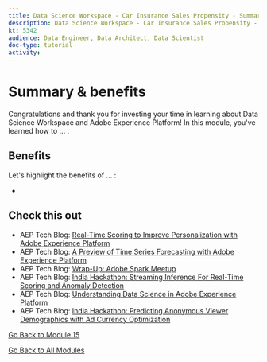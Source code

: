 ```yaml
---
title: Data Science Workspace - Car Insurance Sales Propensity - Summary
description: Data Science Workspace - Car Insurance Sales Propensity - Summary
kt: 5342
audience: Data Engineer, Data Architect, Data Scientist
doc-type: tutorial
activity: 
---
```


# Summary & benefits

Congratulations and thank you for investing your time in learning about Data Science Workspace and Adobe Experience Platform! 
In this module, you've learned how to ... . 

## Benefits

Let's highlight the benefits of ... :

- 

## Check this out

- AEP Tech Blog: [Real-Time Scoring to Improve Personalization with Adobe Experience Platform](https://medium.com/adobetech/real-time-scoring-to-improve-personalization-with-adobe-experience-platform-78d3a47406f7)
- AEP Tech Blog: [A Preview of Time Series Forecasting with Adobe Experience Platform](https://medium.com/adobetech/preview-of-time-series-forecasting-with-adobe-experience-platform-38a2fc778e89)
- AEP Tech Blog: [Wrap-Up: Adobe Spark Meetup](https://medium.com/adobetech/wrap-up-adobe-spark-meetup-aa5bc7879c1a)
- AEP Tech Blog: [India Hackathon: Streaming Inference For Real-Time Scoring and Anomaly Detection](https://medium.com/adobetech/india-hackathon-streaming-inference-for-real-time-scoring-and-anomaly-detection-c5917b54c75c)
- AEP Tech Blog: [Understanding Data Science in Adobe Experience Platform](https://medium.com/adobetech/understanding-data-science-in-adobe-experience-platform-5bce5a17b42)
- AEP Tech Blog: [India Hackathon: Predicting Anonymous Viewer Demographics with Ad Currency Optimization](https://medium.com/adobetech/india-hackathon-predicting-anonymous-viewer-demographics-with-ad-currency-optimization-d1269b8057dd)


[Go Back to Module 15](./data-science-workspace-car-insurance-sales-propensity.md)

[Go Back to All Modules](../../overview.md)
